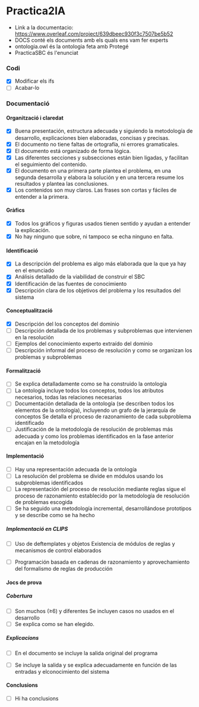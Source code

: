 # Practica2IA

* Link a la documentacio: https://www.overleaf.com/project/639dbeec930f3c7507be5b52
* DOCS conté els documents amb els quals ens vam fer experts<br />
* ontologia.owl és la ontologia feta amb Protegé<br />
* PracticaSBC és l'enunciat<br />


### Codi

- [x] Modificar els ifs  
- [ ] Acabar-lo

### Documentació 

#### Organització i claredat
- [x] Buena presentación, estructura adecuada y siguiendo la metodología de desarrollo, explicaciones bien elaboradas, concisas y
precisas.
- [x] El documento no tiene faltas de ortografía, ni errores gramaticales.
- [x] El documento está organizado de forma lógica.
- [x] Las diferentes secciones y subsecciones están bien ligadas, y facilitan el seguimiento del contenido.
- [x] El documento en una primera parte plantea el problema, en una segunda desarrolla y elabora la solución y en una tercera resume los resultados y plantea las conclusiones.
- [x] Los contenidos son muy claros. Las frases son cortas y fáciles de entender a la primera.

#### Gràfics
- [x] Todos los gráficos y figuras usados tienen sentido y ayudan a entender la explicación.
- [x] No hay ninguno que sobre, ni tampoco se echa ninguno en falta.

#### Identificació
- [x] La descripción del problema es algo más elaborada que la que ya hay en el enunciado
- [x] Análisis detallado de la viabilidad de construir el SBC
- [x] Identificación de las fuentes de conocimiento
- [x] Descripción clara de los objetivos del problema y los resultados del sistema

#### Conceptualització
- [x] Descripción del los conceptos del dominio
- [ ] Descripción detallada de los problemas y subproblemas que intervienen en la resolución
- [ ] Ejemplos del conocimiento experto extraído del dominio
- [ ] Descripción informal del proceso de resolución y como se organizan los problemas y subproblemas

#### Formalització
- [ ] Se explica detalladamente como se ha construido la ontología
- [ ] La ontología incluye todos los conceptos, todos los atributos necesarios, todas las relaciones necesarias
- [ ] Documentación detallada de la ontología (se describen todos los elementos de la ontología), incluyendo un grafo de la  jerarquía de conceptos Se detalla el proceso de razonamiento de cada subproblema identificado 
- [ ] Justificación de la metodología de  resolución de problemas más adecuada y como los problemas identificados en la fase anterior encajan en la metodología

#### Implementació
- [ ] Hay una representación adecuada de la ontología
- [ ] La resolución del problema se divide en módulos usando los subproblemas identificados
- [ ] La representación del proceso de resolución mediante reglas sigue el proceso de razonamiento establecido por la metodología de resolución de problemas escogida
- [ ] Se ha seguido una metodología incremental, desarrollándose prototipos y se describe como se ha hecho
##### Implementació en CLIPS
- [ ] Uso de deftemplates y objetos Existencia de módulos de reglas y mecanismos de control elaborados
- [ ] Programación basada en cadenas de razonamiento y aprovechamiento del formalismo de reglas de producción


#### Jocs de prova
##### Cobertura
- [ ] Son muchos (≥6) y diferentes Se incluyen casos no usados en el desarrollo
- [ ] Se explica como se han elegido.
##### Explicacions
- [ ] En el documento se incluye la salida original del programa
- [ ] Se incluye la salida y se explica adecuadamente en función de las entradas y elconocimiento del sistema



#### Conclusions
- [ ] Hi ha conclusions

